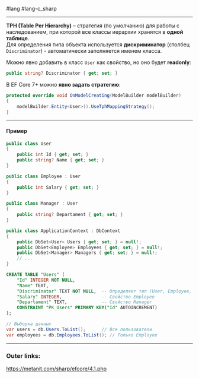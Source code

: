 #lang #lang-c_sharp 

---
**TPH (Table Per Hierarchy)** – стратегия (по умолчанию) для работы с наследованием, при которой все классы иерархии хранятся в **одной таблице**.  
Для определения типа объекта используется **дискриминатор** (столбец `Discriminator`) - автоматически заполняется именем класса.  

Можно явно добавить в класс `User` как свойство, но оно будет **readonly**:
```csharp
public string? Discriminator { get; set; }
```  

В EF Core 7+ можно **явно задать стратегию**:  
```csharp
protected override void OnModelCreating(ModelBuilder modelBuilder)
{
    modelBuilder.Entity<User>().UseTphMappingStrategy();
}
```  

---
#### Пример  

```csharp
public class User
{
    public int Id { get; set; }
    public string? Name { get; set; }
}

public class Employee : User
{
    public int Salary { get; set; }
}

public class Manager : User
{
    public string? Departament { get; set; }
}
```  

```csharp
public class ApplicationContext : DbContext
{
    public DbSet<User> Users { get; set; } = null!; 
    public DbSet<Employee> Employees { get; set; } = null!;
    public DbSet<Manager> Managers { get; set; } = null!;
    // ...
}
```  

```sql
CREATE TABLE "Users" (
    "Id" INTEGER NOT NULL,
    "Name" TEXT,
    "Discriminator" TEXT NOT NULL,  -- Определяет тип (User, Employee, Manager)
    "Salary" INTEGER,               -- Свойство Employee
    "Departament" TEXT,             -- Свойство Manager
    CONSTRAINT "PK_Users" PRIMARY KEY("Id" AUTOINCREMENT)
);
```  

```csharp
// Выборка данных
var users = db.Users.ToList();      // Все пользователи
var employees = db.Employees.ToList(); // Только Employee
```  
---
### Outer links:
https://metanit.com/sharp/efcore/4.1.php
